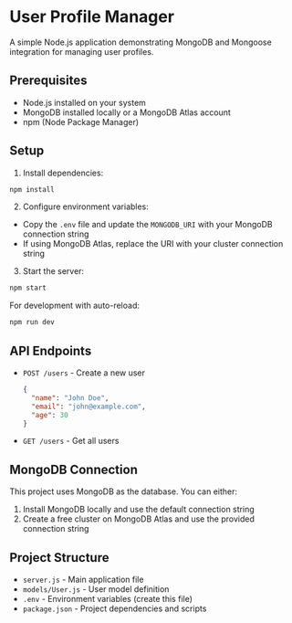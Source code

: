 # User Profile Manager

A simple Node.js application demonstrating MongoDB and Mongoose integration for managing user profiles.

## Prerequisites

- Node.js installed on your system
- MongoDB installed locally or a MongoDB Atlas account
- npm (Node Package Manager)

## Setup

1. Install dependencies:
```bash
npm install
```

2. Configure environment variables:
- Copy the `.env` file and update the `MONGODB_URI` with your MongoDB connection string
- If using MongoDB Atlas, replace the URI with your cluster connection string

3. Start the server:
```bash
npm start
```
For development with auto-reload:
```bash
npm run dev
```

## API Endpoints

- `POST /users` - Create a new user
  ```json
  {
    "name": "John Doe",
    "email": "john@example.com",
    "age": 30
  }
  ```

- `GET /users` - Get all users

## MongoDB Connection

This project uses MongoDB as the database. You can either:
1. Install MongoDB locally and use the default connection string
2. Create a free cluster on MongoDB Atlas and use the provided connection string

## Project Structure

- `server.js` - Main application file
- `models/User.js` - User model definition
- `.env` - Environment variables (create this file)
- `package.json` - Project dependencies and scripts 